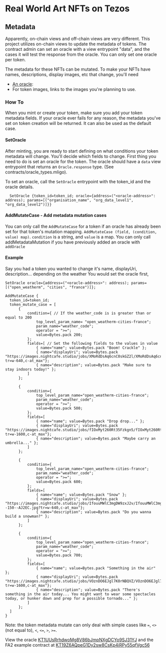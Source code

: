 # Real World Art NFTs on Tezos

## Metadata
Apparently, on-chain views and off-chain views are very different. This project utilizes on-chain views to update the metadata of tokens.
The contract admin can set an oracle with a view entrypoint "data", and the cases it will test the response from the oracle. You can only set one oracle per token.

The metadata for these NFTs can be mutated. To make your NFTs have names, descriptions, display images, etc that change, you'll need
- [An oracle](#setoracle):
- For token images, links to the images you're planning to use.

### How To
When you mint or create your token, make sure you add your token metadata fields. If your oracle ever fails for any reason, the metadata you've set on token creation will be returned. It can also be used as the default case.

#### SetOracle
After minting, you are ready to start defining on what conditions your token metadata will change. You'll decide which fields to change.
First thing you need to do is set an oracle for the token. The oracle should have a `data` view entrypoint that returns an `Oracle.response` type. (See contracts/oracle_types.mligo).

To set an oracle, call the `SetOracle` entrypoint with the token_id and the oracle details.

```
  SetOracle {token_id=token_id; oracle={address=("<oracle-address>": address); params=[("organisation_name", "org_data_level1", "org_data_level2")]}}
```

#### AddMutateCase - Add metadata mutation cases
You can only call the `AddMutateCase` for a token if an oracle has already been set for that token's mutation mapping. 
`AddMutateCase (field, (condition, value) map)`. `condition` is a string, and `value` is a map. You can only call addMetadataMutation if you have previously added an oracle with `addOracle`

#### Example
Say you had a token you wanted to change it's name, displayUri, description... depending on the weather
  You would set the oracle first, 
  ```
  SetOracle oracle={address=("<oracle-address>": address); params=[("open_weatherm", "cities", "france")]};
  ```

```
AddMutateCase {
  token_id=token_id;
  token_mutate_case = [
      {
          condition={ // If the weather_code is is greater than or equal to 200
              top_level_param_name= "open_weatherm-cities-france";
              param_name="weather_code";
              operator = ">=";
              value=Bytes.pack 200;
          };
          fields=[ // Set the following fields to the values in value
              { name="name"; value=Bytes.pack "Boom! Crackle" };
              { name="displayUri"; value=Bytes.pack "https://images.nightcafe.studio/jobs/XMoRdDsAq6cnC0skGZ2l/XMoRdDsAq6cnC0skGZ2l.jpg?tr=w-640,c-at_max"};
              { name="description"; value=Bytes.pack "Make sure to stay indoors today!" };
          ]
      };

      {
          condition={
              top_level_param_name="open_weatherm-cities-france";
              param_name="weather_code";
              operator = ">=";
              value=Bytes.pack 500;
          };
          fields=[
              { name="name"; value=Bytes.pack "Drop drop..." };
              { name="displayUri"; value=Bytes.pack "https://images.nightcafe.studio/jobs/fIOxMyt260Rt35Fzkgn5/fIOxMyt260Rt35Fzkgn5.jpg?tr=w-1600,c-at_max"};
              { name="description"; value=Bytes.pack "Maybe carry an umbrella..." };
          ]
      };

      {
          condition={
              top_level_param_name="open_weatherm-cities-france";
              param_name="weather_code";
              operator = ">=";
              value=Bytes.pack 600;
          };
          fields=[
              { name="name"; value=Bytes.pack "Snow" };
              { name="displayUri"; value=Bytes.pack "https://images.nightcafe.studio/jobs/IfouuMWlC3mgDW9zxJ2v/IfouuMWlC3mgDW9zxJ2v--150--AJ2EC.jpg?tr=w-640,c-at_max"};
              { name="description"; value=Bytes.pack "Do you wanna build a snowman?" };
          ]
      };

      {
          condition={
              top_level_param_name="open_weatherm-cities-france";
              param_name="weather_code";
              operator = ">=";
              value=Bytes.pack 700;
          };
          fields=[
              { name="name"; value=Bytes.pack "Something in the air" };
              { name="displayUri"; value=Bytes.pack "https://images.nightcafe.studio/jobs/VOznDO6EJgl7K0rNBQVZ/VOznDO6EJgl7K0rNBQVZ.jpg?tr=w-1600,c-at_max"};
              { name="description"; value=Bytes.pack "There's something in the air today... You might want to wear some spectacles today, or hunker down and prep for a possible tornado..." };
          ]
      };
  ]
}
```

Note: the token metadata mutate can only deal with simple cases like `=`, `<>` (not equal to), `<`, `<=`, `>`, `>=`.

View the oracle [KT1UUsRrhdwoMg8V86bJmpNXgDCYo9SJ31YJ](https://better-call.dev/ithacanet/KT1UUsRrhdwoMg8V86bJmpNXgDCYo9SJ31YJ/storage/big_map/149053/keys) and the FA2 example contract at [KT19Z6AQpeG1Dy2sw8CsKp4iRPy55qfVgc56](https://better-call.dev/ithacanet/KT19Z6AQpeG1Dy2sw8CsKp4iRPy55qfVgc56/views)
